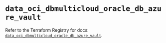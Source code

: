 # `data_oci_dbmulticloud_oracle_db_azure_vault`

Refer to the Terraform Registry for docs: [`data_oci_dbmulticloud_oracle_db_azure_vault`](https://registry.terraform.io/providers/oracle/oci/7.19.0/docs/data-sources/dbmulticloud_oracle_db_azure_vault).
